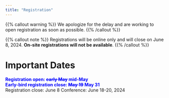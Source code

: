 ```yaml
---
title: "Registration"
---
```

{{% callout warning %}}
We apologize for the delay and are working to open registration as soon as possible.
{{% /callout %}}

{{% callout note %}}
Registrations will be online only and will close on June 8, 2024. **On-site registrations will not be available**.
{{% /callout %}}

# Important Dates
<span style=color:blue;font-weight:bold>Registration open: <s>early May</s> mid-May</span>  
<span style=color:blue;font-weight:bold>Early-bird registration close: <s>May 19</s> May 31</span>  
Registration close: June 8
Conference:  June 18-20, 2024  
